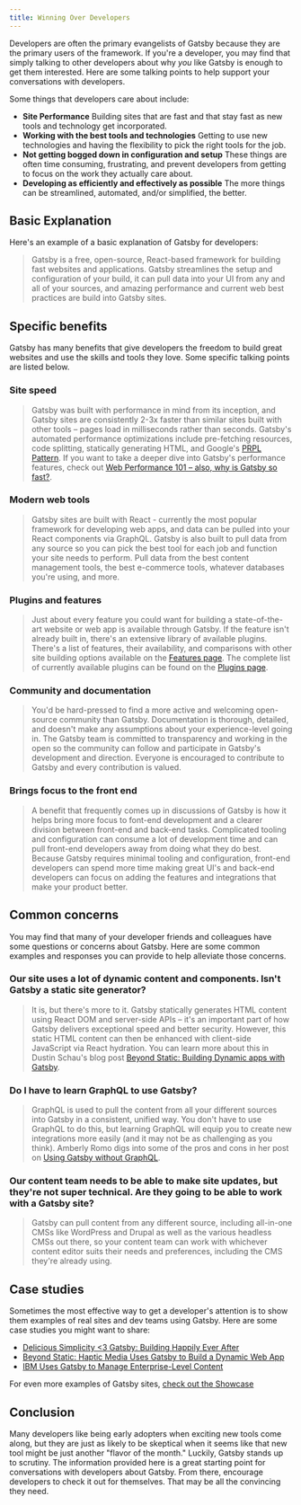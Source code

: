 ```yaml
---
title: Winning Over Developers
---
```


Developers are often the primary evangelists of Gatsby because they are the primary users of the framework. If you're a developer, you may find that simply talking to other developers about why _you_ like Gatsby is enough to get them interested. Here are some talking points to help support your conversations with developers.

Some things that developers care about include:

- **Site Performance** Building sites that are fast and that stay fast as new tools and technology get incorporated.
- **Working with the best tools and technologies** Getting to use new technologies and having the flexibility to pick the right tools for the job.
- **Not getting bogged down in configuration and setup** These things are often time consuming, frustrating, and prevent developers from getting to focus on the work they actually care about.
- **Developing as efficiently and effectively as possible** The more things can be streamlined, automated, and/or simplified, the better.

## Basic Explanation

Here's an example of a basic explanation of Gatsby for developers:

> Gatsby is a free, open-source, React-based framework for building fast websites and applications. Gatsby streamlines the setup and configuration of your build, it can pull data into your UI from any and all of your sources, and amazing performance and current web best practices are build into Gatsby sites.

## Specific benefits

Gatsby has many benefits that give developers the freedom to build great websites and use the skills and tools they love. Some specific talking points are listed below.

### Site speed

> Gatsby was built with performance in mind from its inception, and Gatsby sites are consistently 2-3x faster than similar sites built with other tools – pages load in milliseconds rather than seconds. Gatsby's automated performance optimizations include pre-fetching resources, code splitting, statically generating HTML, and Google's [PRPL Pattern](/docs/prpl-pattern/). If you want to take a deeper dive into Gatsby's performance features, check out [Web Performance 101 – also, why is Gatsby so fast?](/blog/2017-09-13-why-is-gatsby-so-fast/).

### Modern web tools

> Gatsby sites are built with React - currently the most popular framework for developing web apps, and data can be pulled into your React components via GraphQL. Gatsby is also built to pull data from any source so you can pick the best tool for each job and function your site needs to perform. Pull data from the best content management tools, the best e-commerce tools, whatever databases you're using, and more.

### Plugins and features

> Just about every feature you could want for building a state-of-the-art website or web app is available through Gatsby. If the feature isn't already built in, there's an extensive library of available plugins. There's a list of features, their availability, and comparisons with other site building options available on the [Features page](/features/). The complete list of currently available plugins can be found on the [Plugins page](/plugins/).

### Community and documentation

> You'd be hard-pressed to find a more active and welcoming open-source community than Gatsby. Documentation is thorough, detailed, and doesn't make any assumptions about your experience-level going in. The Gatsby team is committed to transparency and working in the open so the community can follow and participate in Gatsby's development and direction. Everyone is encouraged to contribute to Gatsby and every contribution is valued.

### Brings focus to the front end

> A benefit that frequently comes up in discussions of Gatsby is how it helps bring more focus to font-end development and a clearer division between front-end and back-end tasks. Complicated tooling and configuration can consume a lot of development time and can pull front-end developers away from doing what they do best. Because Gatsby requires minimal tooling and configuration, front-end developers can spend more time making great UI's and back-end developers can focus on adding the features and integrations that make your product better.

## Common concerns

You may find that many of your developer friends and colleagues have some questions or concerns about Gatsby. Here are some common examples and responses you can provide to help alleviate those concerns.

### Our site uses a lot of dynamic content and components. Isn't Gatsby a static site generator?

> It is, but there's more to it. Gatsby statically generates HTML content using React DOM and server-side APIs – it's an important part of how Gatsby delivers exceptional speed and better security. However, this static HTML content can then be enhanced with client-side JavaScript via React hydration. You can learn more about this in Dustin Schau's blog post [Beyond Static: Building Dynamic apps with Gatsby](/blog/2018-10-15-beyond-static-intro/).

### Do I have to learn GraphQL to use Gatsby?

> GraphQL is used to pull the content from all your different sources into Gatsby in a consistent, unified way. You don't have to use GraphQL to do this, but learning GraphQL will equip you to create new integrations more easily (and it may not be as challenging as you think). Amberly Romo digs into some of the pros and cons in her post on [Using Gatsby without GraphQL](/blog/2018-10-25-using-gatsby-without-graphql/).

### Our content team needs to be able to make site updates, but they're not super technical. Are they going to be able to work with a Gatsby site?

> Gatsby can pull content from any different source, including all-in-one CMSs like WordPress and Drupal as well as the various headless CMSs out there, so your content team can work with whichever content editor suits their needs and preferences, including the CMS they're already using.

## Case studies

Sometimes the most effective way to get a developer's attention is to show them examples of real sites and dev teams using Gatsby. Here are some case studies you might want to share:

- [Delicious Simplicity <3 Gatsby: Building Happily Ever After](/blog/2019-06-08-delicious-simplicity-case-study-part-1/)
- [Beyond Static: Haptic Media Uses Gatsby to Build a Dynamic Web App](/blog/2019-02-05-hapticmedia-case-study/)
- [IBM Uses Gatsby to Manage Enterprise-Level Content](/blog/2018-12-17-ibm-case-study/#big-company-big-website)

For even more examples of Gatsby sites, [check out the Showcase](/showcase/)

## Conclusion

Many developers like being early adopters when exciting new tools come along, but they are just as likely to be skeptical when it seems like that new tool might be just another "flavor of the month." Luckily, Gatsby stands up to scrutiny. The information provided here is a great starting point for conversations with developers about Gatsby. From there, encourage developers to check it out for themselves. That may be all the convincing they need.
